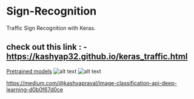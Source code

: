 # Sign-Recognition
Traffic Sign Recognition with Keras.

## check out this link : - https://kashyap32.github.io/keras_traffic.html
[Pretrained models](https://github.com/kashyap32/Sign-Recognition/tree/master/Models)
![alt text](https://github.com/kashyap32/Sign-Recognition/blob/master/img/1.png)
![alt text](https://github.com/kashyap32/Sign-Recognition/blob/master/img/2.png)

https://medium.com/@kashyapraval/image-classification-api-deep-learning-d0b0f67d0ce
